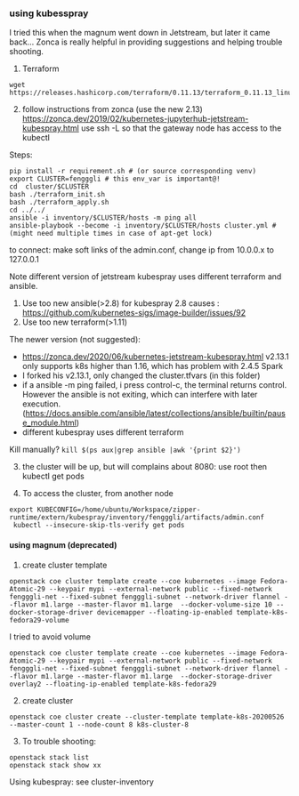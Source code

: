 ### using kubesspray
I tried this when the magnum went down in Jetstream, but later it came back...
Zonca is really helpful in providing suggestions and helping trouble shooting.
1. Terraform
```
wget https://releases.hashicorp.com/terraform/0.11.13/terraform_0.11.13_linux_amd64.zip
```

2. follow instructions from zonca (use the new 2.13)
https://zonca.dev/2019/02/kubernetes-jupyterhub-jetstream-kubespray.html
use ssh -L so that the gateway node has access to the kubectl

Steps:
```
pip install -r requirement.sh # (or source corresponding venv)
export CLUSTER=fengggli # this env_var is important@!
cd  cluster/$CLUSTER
bash ./terraform_init.sh
bash ./terraform_apply.sh
cd ../../
ansible -i inventory/$CLUSTER/hosts -m ping all
ansible-playbook --become -i inventory/$CLUSTER/hosts cluster.yml #(might need multiple times in case of apt-get lock)
```

to connect: make soft links of the admin.conf, change ip from 10.0.0.x to 127.0.0.1

Note different version of jetstream kubespray uses different terraform and ansible.
1. Use too new ansible(>2.8) for kubespray 2.8 causes : https://github.com/kubernetes-sigs/image-builder/issues/92
2. Use too new terraform(>1.11)

The newer version (not suggested):
- https://zonca.dev/2020/06/kubernetes-jetstream-kubespray.html
v2.13.1 only supports k8s higher than 1.16, which has problem with 2.4.5 Spark 
- I forked his v2.13.1, only changed the cluster.tfvars (in this folder)
- if a ansible -m ping failed, i press control-c, the terminal returns control. However the ansible is not exiting, which can interfere with later execution. (https://docs.ansible.com/ansible/latest/collections/ansible/builtin/pause_module.html)
- different kubespray uses different terraform

Kill manually?
	``kill $(ps aux|grep ansible |awk '{print $2}') ``

3. the cluster will be up, but will complains about 8080: use root then kubectl get pods

4. To access the cluster, from another node
```
export KUBECONFIG=/home/ubuntu/Workspace/zipper-runtime/extern/kubespray/inventory/fengggli/artifacts/admin.conf
 kubectl --insecure-skip-tls-verify get pods
```

#### using magnum (deprecated)
1. create cluster template
```
openstack coe cluster template create --coe kubernetes --image Fedora-Atomic-29 --keypair mypi --external-network public --fixed-network fengggli-net --fixed-subnet fengggli-subnet --network-driver flannel --flavor m1.large --master-flavor m1.large  --docker-volume-size 10 --docker-storage-driver devicemapper --floating-ip-enabled template-k8s-fedora29-volume
```
I tried to avoid volume
```
openstack coe cluster template create --coe kubernetes --image Fedora-Atomic-29 --keypair mypi --external-network public --fixed-network fengggli-net --fixed-subnet fengggli-subnet --network-driver flannel --flavor m1.large --master-flavor m1.large  --docker-storage-driver overlay2 --floating-ip-enabled template-k8s-fedora29
```

2. create cluster
```
openstack coe cluster create --cluster-template template-k8s-20200526 --master-count 1 --node-count 8 k8s-cluster-8
```

3. To trouble shooting:
```
openstack stack list
openstack stack show xx
```

Using kubespray: see cluster-inventory

